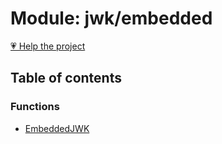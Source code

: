 # Module: jwk/embedded

[💗 Help the project](https://github.com/sponsors/panva)

## Table of contents

### Functions

- [EmbeddedJWK](../functions/jwk_embedded.EmbeddedJWK.md)
